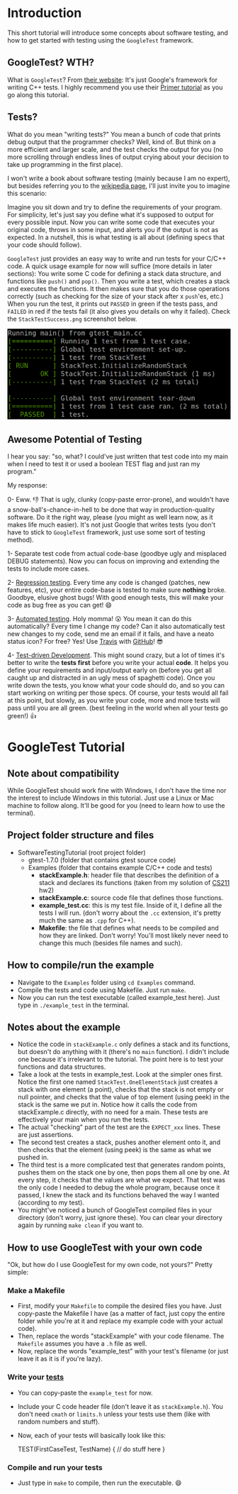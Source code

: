 # Introduction
This short tutorial will introduce some concepts about software testing, and how to get started with testing using the `GoogleTest` framework.

## GoogleTest? WTH?
What is `GoogleTest`? From [their website](https://code.google.com/p/googletest/): It's just Google's framework for writing C++ tests. I highly recommend you use their [Primer tutorial](https://code.google.com/p/googletest/wiki/V1_7_Primer#Assertions) as you go along this tutorial.

## Tests?
What do you mean "writing tests?" You mean a bunch of code that prints debug output that the programmer checks? Well, kind of. But think on a more efficient and larger scale, and the test checks the output for you (no more scrolling through endless lines of output crying about your decision to take up programming in the first place).

I won't write a book about software testing (mainly because I am no expert), but besides referring you to the [wikipedia page](http://en.wikipedia.org/wiki/Software_testing), I'll just invite you to imagine this scenario:

Imagine you sit down and try to define the requirements of your program. For simplicity, let's just say you define what it's supposed to output for every possible input. Now you can write some code that executes your original code, throws in some input, and alerts you if the output is not as expected. In a nutshell, this is what testing is all about (defining specs that your code should follow).

`GoogleTest` just provides an easy way to write and run tests for your C/C++ code. A quick usage example for now will suffice (more details in later sections): You write some C code for defining a stack data structure, and functions like `push()` and `pop()`. Then you write a test, which creates a stack and executes the functions. It then makes sure that you do those operations correctly (such as checking for the size of your stack after x `push`'es, etc.) When you run the test, it prints out `PASSED` in green if the tests pass, and `FAILED` in red if the tests fail (it also gives you details on why it failed). Check the `StackTestSuccess.png` screenshot below.

![Simple Stack Test Success](https://github.com/basheersubei/SoftwareTestingTutorial/blob/master/Screenshots/StackTestSuccess.png)

## Awesome Potential of Testing
I hear you say: "so, what? I could've just written that test code into my main when I need to test it or used a boolean TEST flag and just ran my program."

My response:

0- Eww. :-1: That is ugly, clunky (copy-paste error-prone), and wouldn't have a snow-ball's-chance-in-hell to be done that way in production-quality software. Do it the right way, please (you might as well learn now, as it makes life much easier). It's not just Google that writes tests (you don't have to stick to `GoogleTest` framework, just use some sort of testing method).

1- Separate test code from actual code-base (goodbye ugly and misplaced DEBUG statements). Now you can focus on improving and extending the tests to include more cases.

2- [Regression testing](http://en.wikipedia.org/wiki/Regression_testing). Every time any code is changed (patches, new features, etc), your entire code-base is tested to make sure **nothing** broke. Goodbye, elusive ghost bugs! With good enough tests, this will make your code as bug free as you can get! :smile:

3- [Automated testing](http://en.wikipedia.org/wiki/Test_automation). Holy momma! :open_mouth: You mean it can do this automatically? Every time I change my code? Can it also automatically test new changes to my code, send me an email if it fails, and have a neato status icon? For free? Yes! Use [Travis](https://travis-ci.org/) with [GitHub](https://github.com/)! :sunglasses:

4- [Test-driven Development](http://en.wikipedia.org/wiki/Test-driven_development). This might sound crazy, but a lot of times it's better to write the **tests first** before you write your actual **code**. It helps you define your requirements and input/output early on (before you get all caught up and distracted in an ugly mess of spaghetti code). Once you write down the tests, you know what your code should do, and so you can start working on writing per those specs. Of course, your tests would all fail at this point, but slowly, as you write your code, more and more tests will pass until you are all green. (best feeling in the world when all your tests go green!) :+1:

# GoogleTest Tutorial

## Note about compatibility
While GoogleTest should work fine with Windows, I don't have the time nor the interest to include Windows in this tutorial. Just use a Linux or Mac machine to follow along. It'll be good for you (need to learn how to use the terminal).

## Project folder structure and files
 - SoftwareTestingTutorial (root project folder)
    - gtest-1.7.0 (folder that contains gtest source code)
    - Examples (folder that contains example C/C++ code and tests)
       - **stackExample.h**: header file that describes the definition of a stack and declares its functions (taken from my solution of [CS211](https://github.com/basheersubei/CS211) hw2)
       - **stackExample.c**: source code file that defines those functions.
       - **example_test.cc**: this is my test file. Inside of it, I define all the tests I will run. (don't worry about the `.cc` extension, it's pretty much the same as `.cpp` for C++).
       - **Makefile**: the file that defines what needs to be compiled and how they are linked. Don't worry! You'll most likely never need to change this much (besides file names and such).

## How to compile/run the example
 - Navigate to the `Examples` folder using `cd Examples` command.
 - Compile the tests and code using Makefile. Just run `make`.
 - Now you can run the test executable (called example_test here). Just type in `./example_test` in the terminal.

## Notes about the example
 - Notice the code in `stackExample.c` only defines a stack and its functions, but doesn't do anything with it (there's no `main` function). I didn't include one because it's irrelevant to the tutorial. The point here is to test your functions and data structures.
 - Take a look at the tests in example_test. Look at the simpler ones first. Notice the first one named `StackTest.OneElementStack` just creates a stack with one element (a point), checks that the stack is not empty or null pointer, and checks that the value of top element (using peek) in the stack is the same we put in. Notice how it calls the code from stackExample.c directly, with no need for a main. These tests are effectively your main when you run the tests.
 - The actual "checking" part of the test are the `EXPECT_xxx` lines. These are just assertions. 
 - The second test creates a stack, pushes another element onto it, and then checks that the element (using peek) is the same as what we pushed in.
 - The third test is a more complicated test that generates random points, pushes them on the stack one by one, then pops them all one by one. At every step, it checks that the values are what we expect. That test was the only code I needed to debug the whole program, because once it passed, I knew the stack and its functions behaved the way I wanted (according to my test).
 - You might've noticed a bunch of GoogleTest compiled files in your directory (don't worry, just ignore these). You can clear your directory again by running `make clean` if you want to.

## How to use GoogleTest with your own code
"Ok, but how do I use GoogleTest for my own code, not yours?" Pretty simple:

### Make a Makefile
 - First, modify your `Makefile` to compile the desired files you have. Just copy-paste the Makefile I have (as a matter of fact, just copy the entire folder while you're at it and replace my example code with your actual code).
 - Then, replace the words "stackExample" with your code filename. The `Makefile` assumes you have a `.h` file as well.
 - Now, replace the words "example_test" with your test's filename (or just leave it as it is if you're lazy).

### Write your [tests](https://code.google.com/p/googletest/wiki/V1_7_Primer#Simple_Tests)
 - You can copy-paste the `example_test` for now.
 - Include your C code header file (don't leave it as `stackExample.h`). You don't need `cmath` or `limits.h` unless your tests use them (like with random numbers and stuff).
 - Now, each of your tests will basically look like this:

 	TEST(FirstCaseTest, TestName) {
 	// do stuff here
	}

### Compile and run your tests
 - Just type in `make` to compile, then run the executable. :smile:
